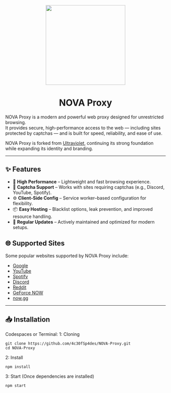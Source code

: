 <p align="center">
  <img src="https://i.ibb.co/qMCJHxFm/NOVALOGO.png" height="250">
</p>

<h1 align="center">NOVA Proxy</h1>

NOVA Proxy is a modern and powerful web proxy designed for unrestricted browsing.  
It provides secure, high-performance access to the web — including sites protected by captchas — and is built for speed, reliability, and ease of use.  

NOVA Proxy is forked from [Ultraviolet](https://github.com/titaniumnetwork-dev/Ultraviolet), continuing its strong foundation while expanding its identity and branding.

---

## ✨ Features

- 🚀 **High Performance** – Lightweight and fast browsing experience.  
- 🔐 **Captcha Support** – Works with sites requiring captchas (e.g., Discord, YouTube, Spotify).  
- ⚙️ **Client-Side Config** – Service worker–based configuration for flexibility.  
- 📦 **Easy Hosting** – Blacklist options, leak prevention, and improved resource handling.  
- 🔄 **Regular Updates** – Actively maintained and optimized for modern setups.  

## 🌐 Supported Sites

Some popular websites supported by NOVA Proxy include:

- [Google](https://google.com)  
- [YouTube](https://youtube.com)  
- [Spotify](https://spotify.com)  
- [Discord](https://discord.com)  
- [Reddit](https://reddit.com)  
- [GeForce NOW](https://play.geforcenow.com/)  
- [now.gg](https://now.gg)  

---

## 📥 Installation

Codespaces or Terminal:
1: Cloning
```
git clone https://github.com/4c30fSp4des/NOVA-Proxy.git
cd NOVA-Proxy
```
2: Install
```
npm install
```
3: Start (Once dependencies are installed)
```
npm start
```
